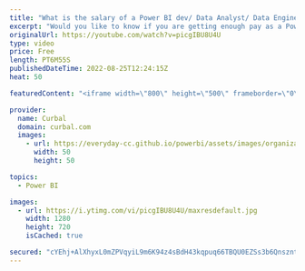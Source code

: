 ```yaml
---
title: "What is the salary of a Power BI dev/ Data Analyst/ Data Engineer? | Salary calculator with Power BI"
excerpt: "Would you like to know if you are getting enough pay as a Power BI developer or data analysis or data engineer? Or are you thinking about changing jobs and would like to know which roles pay best?   To answer these questions I have partnered with Bright Data to get the raw data from the job listing sites:"
originalUrl: https://youtube.com/watch?v=picgIBU8U4U
type: video
price: Free
length: PT6M55S
publishedDateTime: 2022-08-25T12:24:15Z
heat: 50

featuredContent: "<iframe width=\"800\" height=\"500\" frameborder=\"0\" src=\"https://www.youtube.com/embed/picgIBU8U4U\" allow=\"accelerometer; autoplay; encrypted-media; gyroscope; picture-in-picture\" allowfullscreen></iframe>"

provider:
  name: Curbal
  domain: curbal.com
  images:
    - url: https://everyday-cc.github.io/powerbi/assets/images/organizations/curbal.com-50x50.jpg
      width: 50
      height: 50

topics:
  - Power BI

images:
  - url: https://i.ytimg.com/vi/picgIBU8U4U/maxresdefault.jpg
    width: 1280
    height: 720
    isCached: true

secured: "cYEhj+AlXhyxL0mZPVqyiL9m6K94z4sBdH43kqpuq66TBQU0EZSs3b6QnszntZaYqfGAM5DuGbuoFU17ywGrZSjSXKFO2EAYnDHzKf8ZAsvGdonUkY5xAqYG4RBhDczAG+9vMjOcV+QIWBKkzstznbjqy/4qoTUQIpdhUx7uGyFz4y3abCIs6bdWgfmTyWpklpBuYg88NcoJYsuwefns11SrFM8HrX7+Vo35LKZYmS6HhKa4tVtWbWqm3WzO0S1FJ9l4NkYpyyTQdvi7gwBLqBnooxXr/y/5riYxvJYwN7JRlXuvMi4hqkTl+67o7gsW+465JKb0VsL6u6GzxX2ctuInbVoG62sZSQw6A9ask6Mmkwni28wy+I36Pex3+IqXf5Hy0lSXDzxY9mUI1sgnhgCxCr6FOBZv7iR/WIjsJsk=;3A7+C5SIeGDI6wtqT4kYsQ=="
---
```


